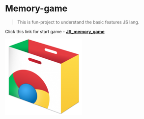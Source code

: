 # Memory-game

> This is fun-project to understand the basic features JS lang. 

Click this link for start game - **[JS_memory_game](https://maks-1987.github.io/JS_memory_game/)**

![The San Juan Mountains are beautiful!](https://github.com/maks-1987/JS_memory_game/blob/main/assets/images/img_1.png?raw=true "San Juan Mountains")